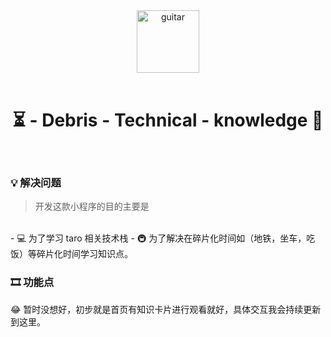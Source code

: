 <div align="center"> 
  <img alt="guitar" width="100" src="https://guitar-1305021979.cos.ap-guangzhou.myqcloud.com/uPic/faqs.png">
  <br> <br>

  <h1> ⏳ - Debris - Technical - knowledge 📲 </h1>
</div>
 <br> 

### 💡 解决问题
> 开发这款小程序的目的主要是
<br>
- 💻 为了学习 taro 相关技术栈
- 🚇 为了解决在碎片化时间如（地铁，坐车，吃饭）等碎片化时间学习知识点。

 <br>

### 🎞 功能点

😂 暂时没想好，初步就是首页有知识卡片进行观看就好，具体交互我会持续更新到这里。
 <br> <br>

